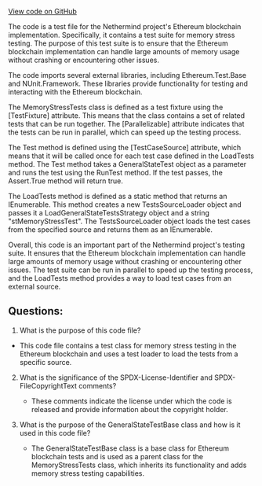 [View code on GitHub](https://github.com/NethermindEth/nethermind/src/Nethermind/Ethereum.Blockchain.Test/MemoryStressTests.cs)

The code is a test file for the Nethermind project's Ethereum blockchain implementation. Specifically, it contains a test suite for memory stress testing. The purpose of this test suite is to ensure that the Ethereum blockchain implementation can handle large amounts of memory usage without crashing or encountering other issues.

The code imports several external libraries, including Ethereum.Test.Base and NUnit.Framework. These libraries provide functionality for testing and interacting with the Ethereum blockchain.

The MemoryStressTests class is defined as a test fixture using the [TestFixture] attribute. This means that the class contains a set of related tests that can be run together. The [Parallelizable] attribute indicates that the tests can be run in parallel, which can speed up the testing process.

The Test method is defined using the [TestCaseSource] attribute, which means that it will be called once for each test case defined in the LoadTests method. The Test method takes a GeneralStateTest object as a parameter and runs the test using the RunTest method. If the test passes, the Assert.True method will return true.

The LoadTests method is defined as a static method that returns an IEnumerable<GeneralStateTest>. This method creates a new TestsSourceLoader object and passes it a LoadGeneralStateTestsStrategy object and a string "stMemoryStressTest". The TestsSourceLoader object loads the test cases from the specified source and returns them as an IEnumerable<GeneralStateTest>.

Overall, this code is an important part of the Nethermind project's testing suite. It ensures that the Ethereum blockchain implementation can handle large amounts of memory usage without crashing or encountering other issues. The test suite can be run in parallel to speed up the testing process, and the LoadTests method provides a way to load test cases from an external source.
## Questions: 
 1. What is the purpose of this code file?
   - This code file contains a test class for memory stress testing in the Ethereum blockchain and uses a test loader to load the tests from a specific source.

2. What is the significance of the SPDX-License-Identifier and SPDX-FileCopyrightText comments?
   - These comments indicate the license under which the code is released and provide information about the copyright holder.

3. What is the purpose of the GeneralStateTestBase class and how is it used in this code file?
   - The GeneralStateTestBase class is a base class for Ethereum blockchain tests and is used as a parent class for the MemoryStressTests class, which inherits its functionality and adds memory stress testing capabilities.